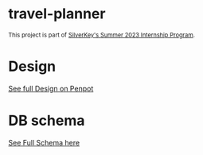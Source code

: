 # travel-planner


<sub>This project is part of [SilverKey's Summer 2023 Internship Program](https://www.silverkeytech.com/blog/p/silverkey-monitor/silverkey-summer-internship-2023).</sub>

# Design
[See full Design on Penpot](https://design.penpot.app/#/view/8ec95363-4e2c-80a4-8002-ca77eda9a91a?page-id=8ec95363-4e2c-80a4-8002-ca77eda9a91b)

# DB schema
[See Full Schema here]([https://design.penpot.app/#/view/8ec95363-4e2c-80a4-8002-ca77eda9a91a?page-id=8ec95363-4e2c-80a4-8002-ca77eda9a91b](https://github.com/silverkeytech/travel-planner/wiki/Specifications#5-database-schema)https://github.com/silverkeytech/travel-planner/wiki/Specifications#5-database-schema)


